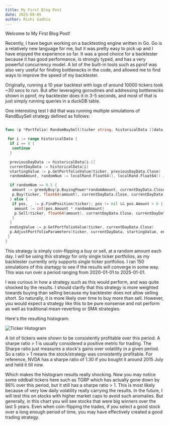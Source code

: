 ```yaml
---
title: My First Blog Post
date: 2025-08-05
author: Rishi Gadhia
---
```


Welcome to My First Blog Post\!  

Recently, I have begun working on a backtesting engine written in Go. Go is a relatively new language for me, but it was pretty easy to pick up and I have enjoyed the experience so far. It was a good choice for a backtester because it has good performance, is strongly typed, and has a very powerful concurrency model. A lot of the built-in tools such as pprof was also very useful for finding bottlenecks in the code, and allowed me to find ways to improve the speed of my backtester.

Originally, running a 10 year backtest with logs of around 10000 tickers took ~30 secs to run. But after leveraging goroutines and addressing bottlenecks shown in pprof, my backtester does it in 3-5 seconds, and most of that is just simply running queries in a duckDB table.  

One interesting test I did that was running multiple simulations of RandBuySell strategy defined as follows:

```go

func (p *Portfolio) RandomBuySell(ticker string, historicalData []data.AssetData, localRand *rand.Rand) {

 for i := range historicalData {
  if i == 0 {
   continue
  }

  previousDayData := historicalData[i-1]
  currentDayData := historicalData[i]
  startingValue := p.GetPortfolioValue(ticker, previousDayData.Close)
  randomAmount, randomNum := localRand.Float64(), localRand.Float64() // Buy or sell random amounts

  if randomNum >= 0.5 {
   amount := greedyBuy(p.BuyingPower*randomAmount, currentDayData.Close)
   p.Buy(ticker, float64(amount), currentDayData.Close, currentDayData.Date)
  } else {
   if pos, _ := p.FindPosition(ticker); pos != nil && pos.Amount > 0 {
    amount := int(pos.Amount * randomAmount)
    p.Sell(ticker, float64(amount), currentDayData.Close, currentDayData.Date)
   }
  }
  endingValue := p.GetPortfolioValue(ticker, currentDayData.Close)
  p.AdjustPortfolioParameters(ticker, currentDayData, startingValue, endingValue)
 }
}
```

This strategy is simply coin-flipping a buy or sell, at a random amount each day. I will be using this strategy for only single ticker portfolios, as my backtester currently only supports single ticker portfolios. I ran 150 simulations of this startagy to see if the results will converge in some way. This was run over a period ranging from 2020-01-01 to 2025-01-01.

I was curious in how a strategy such as this would perform, and was quite shocked by the results. I should clarify that this strategy is more weighted towards buying than selling because my backtester does not allow selling short. So naturally, it is more likely over time to buy more than sell. However, you would expect a strategy like this to be pure nonsense and not perform as well as traditional mean-reverting or SMA strategies.

Here's the resulting histogram:

![Ticker Histogram](/ticker_histogram.png)

A lot of tickers were shown to be consistently profitable over this period. A sharpe ratio > 1 is usually considered a positive metric for trading. The Sharpe ratio just measures a stock's gains over volatility in a given period. So a ratio > 1 means the stock/strategy was consistently profitable. For reference, NVDA has a sharpe ratio of 1.30 if you bought it around 2015 July and held it till now.

Which makes the histogram results really shocking. Now you may notice some oddball tickers here such as TGRP which has actually gone down by 86% over this period, but it still has a sharpe ratio > 1. This is most likely because of very low daily volatility really carrying the results. In the future, I will test this on stocks with higher market caps to avoid such anomalies. But generally, in this chart you will see stocks that were big winners over the last 5 years. Even when coin-flipping the trades, if you select a good stock over a long enough period of time, you may have effectively created a good trading strategy.

